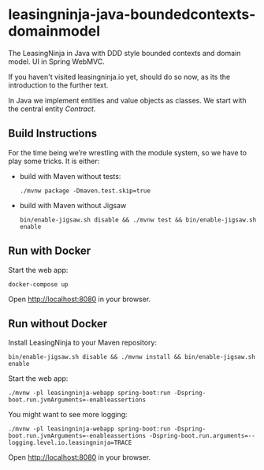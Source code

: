 # leasingninja-java-boundedcontexts-domainmodel

The LeasingNinja in Java with DDD style bounded contexts and domain model. UI in Spring WebMVC.

If you haven't visited leasingninja.io yet, should do so now, as its the introduction to the further text.

In Java we implement entities and value objects as classes.
We start with the central entity _Contract_.

## Build Instructions

For the time being we’re wrestling with the module system, so we have to play some tricks. It is either:

* build with Maven without tests:

    ```fish
    ./mvnw package -Dmaven.test.skip=true
    ```

* build with Maven without Jigsaw

    ```fish
    bin/enable-jigsaw.sh disable && ./mvnw test && bin/enable-jigsaw.sh enable
    ```

## Run with Docker

Start the web app:

```fish
docker-compose up
```

Open <http://localhost:8080> in your browser.

## Run without Docker

Install LeasingNinja to your Maven repository:

```fish
bin/enable-jigsaw.sh disable && ./mvnw install && bin/enable-jigsaw.sh enable
```

Start the web app:

```fish
./mvnw -pl leasingninja-webapp spring-boot:run -Dspring-boot.run.jvmArguments=-enableassertions
```

You might want to see more logging:

```fish
./mvnw -pl leasingninja-webapp spring-boot:run -Dspring-boot.run.jvmArguments=-enableassertions -Dspring-boot.run.arguments=--logging.level.io.leasingninja=TRACE
```

Open <http://localhost:8080> in your browser.
